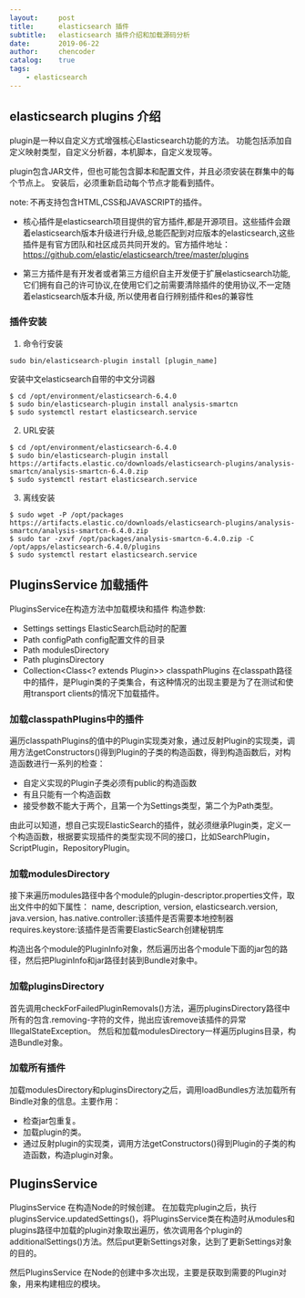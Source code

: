 ```yaml
---
layout:     post
title:      elasticsearch 插件
subtitle:   elasticsearch 插件介绍和加载源码分析
date:       2019-06-22
author:     chencoder
catalog: 	true
tags:
    - elasticsearch
---
```


## elasticsearch plugins 介绍
plugin是一种以自定义方式增强核心Elasticsearch功能的方法。 功能包括添加自定义映射类型，自定义分析器，本机脚本，自定义发现等。

plugin包含JAR文件，但也可能包含脚本和配置文件，并且必须安装在群集中的每个节点上。 安装后，必须重新启动每个节点才能看到插件。


note: 不再支持包含HTML,CSS和JAVASCRIPT的插件。


* 核心插件是elasticsearch项目提供的官方插件,都是开源项目。这些插件会跟着elasticsearch版本升级进行升级,总能匹配到对应版本的elasticsearch,这些插件是有官方团队和社区成员共同开发的。官方插件地址： https://github.com/elastic/elasticsearch/tree/master/plugins


* 第三方插件是有开发者或者第三方组织自主开发便于扩展elasticsearch功能,它们拥有自己的许可协议,在使用它们之前需要清除插件的使用协议,不一定随着elasticsearch版本升级, 所以使用者自行辨别插件和es的兼容性


### 插件安装
1. 命令行安装
```
sudo bin/elasticsearch-plugin install [plugin_name]
```
安装中文elasticsearch自带的中文分词器
```
$ cd /opt/environment/elasticsearch-6.4.0
$ sudo bin/elasticsearch-plugin install analysis-smartcn
$ sudo systemctl restart elasticsearch.service
```
2. URL安装
```
$ cd /opt/environment/elasticsearch-6.4.0
$ sudo bin/elasticsearch-plugin install https://artifacts.elastic.co/downloads/elasticsearch-plugins/analysis-smartcn/analysis-smartcn-6.4.0.zip
$ sudo systemctl restart elasticsearch.service
```
3. 离线安装

```
$ sudo wget -P /opt/packages https://artifacts.elastic.co/downloads/elasticsearch-plugins/analysis-smartcn/analysis-smartcn-6.4.0.zip
$ sudo tar -zxvf /opt/packages/analysis-smartcn-6.4.0.zip -C /opt/apps/elasticsearch-6.4.0/plugins
$ sudo systemctl restart elasticsearch.service
```

## PluginsService 加载插件
PluginsService在构造方法中加载模块和插件
构造参数:
* Settings settings ElasticSearch启动时的配置
* Path configPath config配置文件的目录
* Path modulesDirectory 
* Path pluginsDirectory
* Collection<Class<? extends Plugin>> classpathPlugins 在classpath路径中的插件，是Plugin类的子类集合，有这种情况的出现主要是为了在测试和使用transport clients的情况下加载插件。

### 加载classpathPlugins中的插件

遍历classpathPlugins的值中的Plugin实现类对象，通过反射Plugin的实现类，调用方法getConstructors()得到Plugin的子类的构造函数，得到构造函数后，对构造函数进行一系列的检查：

* 自定义实现的Plugin子类必须有public的构造函数
* 有且只能有一个构造函数
* 接受参数不能大于两个，且第一个为Settings类型，第二个为Path类型。

由此可以知道，想自己实现ElasticSearch的插件，就必须继承Plugin类，定义一个构造函数，根据要实现插件的类型实现不同的接口，比如SearchPlugin，ScriptPlugin，RepositoryPlugin。

### 加载modulesDirectory

接下来遍历modules路径中各个module的plugin-descriptor.properties文件，取出文件中的如下属性：
name,
description,
version,
elasticsearch.version,
java.version,
has.native.controller:该插件是否需要本地控制器
requires.keystore:该插件是否需要ElasticSearch创建秘钥库

构造出各个module的PluginInfo对象，然后遍历出各个module下面的jar包的路径，然后把PluginInfo和jar路径封装到Bundle对象中。

### 加载pluginsDirectory

首先调用checkForFailedPluginRemovals()方法，遍历pluginsDirectory路径中所有的包含.removing-字符的文件，抛出应该remove该插件的异常IllegalStateException。
然后和加载modulesDirectory一样遍历plugins目录，构造Bundle对象。

### 加载所有插件
加载modulesDirectory和pluginsDirectory之后，调用loadBundles方法加载所有Bindle对象的信息。主要作用：

* 检查jar包重复。
* 加载plugin的类。
* 通过反射plugin的实现类，调用方法getConstructors()得到Plugin的子类的构造函数，构造plugin对象。

## PluginsService

PluginsService 在构造Node的时候创建。 在加载完plugin之后，执行 pluginsService.updatedSettings()，将PluginsService类在构造时从modules和plugins路径中加载的plugin对象取出遍历，依次调用各个plugin的additionalSettings()方法。然后put更新Settings对象，达到了更新Settings对象的目的。

然后PluginsService 在Node的创建中多次出现，主要是获取到需要的Plugin对象，用来构建相应的模块。
